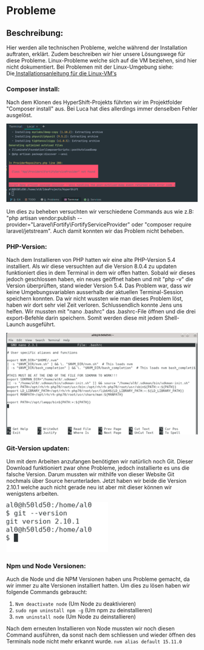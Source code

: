 # Probleme

## Beschreibung:

Hier werden alle technischen Probleme, welche während der Installation auftraten, erklärt. Zudem beschreiben wir hier unsere Lösungswege für diese Probleme. Linux-Probleme welche sich auf die VM beziehen, sind hier nicht dokumentiert. Bei Problemen mit der Linux-Umgebung siehe:  
Die[ Installationsanleitung für die Linux-VM's](http://wiki.suvanet.ch/display/FISE/RESTretto+Linux+Desktop+Setup)

### Composer install:

Nach dem Klonen des HyperShift-Projekts führten wir im Projektfolder "Composer install" aus. Bei Luca hat dies allerdings immer denselben Fehler ausgelöst.

![Composer Install Problem](.gitbook/assets/image%20%283%29.png)

Um dies zu beheben versuchten wir verschiedene Commands aus wie z.B: "php artisan vendor:publish --provider="Laravel\Fortify\FortifyServiceProvider" oder "composer require laravel/jetstream". Auch damit konnten wir das Problem nicht beheben.

### PHP-Version:

Nach dem Installieren von PHP hatten wir eine alte PHP-Version 5.4 installiert. Als wir diese versuchten auf die Version 8.0.4 zu updaten funktioniert dies in dem Terminal in dem wir offen hatten. Sobald wir dieses jedoch geschlossen haben, ein neues geöffnet haben und mit "php -v" die Version überprüften, stand wieder Version 5.4. Das Problem war, dass wir keine Umgebungsvariablen ausserhalb der aktuellen Terminal-Session speichern konnten. Da wir nicht wussten wie man dieses Problem löst, haben wir dort sehr viel Zeit verloren. Schlussendlich konnte Jens uns helfen. Wir mussten mit "nano .bashrc" das .bashrc-File öffnen und die drei export-Befehle darin speichern. Somit werden diese mit jedem Shell-Launch ausgeführt.

![.bashrc-File](.gitbook/assets/image%20%285%29.png)

### Git-Version updaten:

Um mit dem Arbeiten anzufangen benötigten wir natürlich noch Git. Dieser Download funktioniert zwar ohne Probleme, jedoch installierte es uns die falsche Version. Darum mussten wir mithilfe von dieser Website Git nochmals über Source herunterladen. Jetzt haben wir beide die Version 2.10.1 welche auch nicht gerade neu ist aber mit dieser können wir wenigstens arbeiten.

![](.gitbook/assets/image%20%286%29.png)

### Npm und Node Versionen:

Auch die Node und die NPM Versionen haben uns Probleme gemacht, da wir immer zu alte Versionen installiert hatten. Um dies zu lösen haben wir folgende Commands gebraucht: 

1. `Nvm deactivate node` \(Um Node zu deaktivieren\) 
2. `sudo npm uninstall npm -g` \(Um npm zu deinstallieren\)
3. `nvm uninstall node` \(Um Node zu deinstallieren\)

Nach dem erneuten Installieren von Node mussten wir noch diesen Command ausführen, da sonst nach dem schliessen und wieder öffnen des Terminals node nicht mehr erkannt wurde. `nvm alias default 15.11.0`

